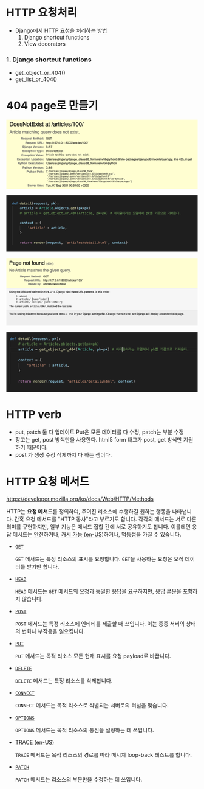 # HTTP 요청처리

- Django에서 HTTP 요청을 처리하는 방법
  1. Django shortcut functions
  2. View decorators



### 1. Django shortcut functions

- get_object_or_404()
- get_list_or_404()



# 404 page로 만들기

![image-20210907093122367](images/image-20210907093122367.png)

![image-20210907093144824](images/image-20210907093144824.png)



![image-20210907093200967](images/image-20210907093200967.png)

![image-20210907093209083](images/image-20210907093209083.png)



# HTTP verb

- put, patch 둘 다 업데이트 Put은 모든 데이터를 다 수정, patch는 부분 수정
- 장고는 get, post 방식만을 사용한다. html5 form 태그가  post, get 방식만 지원하기 때문이다.
- post 가 생성 수정 삭제까지 다 하는 셈이다.



# HTTP 요청 메서드

https://developer.mozilla.org/ko/docs/Web/HTTP/Methods

HTTP는 **요청 메서드**를 정의하여, 주어진 리소스에 수행하길 원하는 행동을 나타냅니다. 간혹 요청 메서드를 "HTTP 동사"라고 부르기도 합니다. 각각의 메서드는 서로 다른 의미를 구현하지만, 일부 기능은 메서드 집합 간에 서로 공유하기도 합니다. 이를테면 응답 메서드는 [안전](https://developer.mozilla.org/ko/docs/Glossary/Safe)하거나, [캐시 가능 (en-US)](https://developer.mozilla.org/en-US/docs/Glossary/cacheable)하거나, [멱등성](https://developer.mozilla.org/ko/docs/Glossary/Idempotent)을 가질 수 있습니다.

- [`GET`](https://developer.mozilla.org/ko/docs/Web/HTTP/Methods/GET)

  `GET` 메서드는 특정 리소스의 표시를 요청합니다. `GET`을 사용하는 요청은 오직 데이터를 받기만 합니다.

- [`HEAD`](https://developer.mozilla.org/ko/docs/Web/HTTP/Methods/HEAD)

  `HEAD` 메서드는 `GET` 메서드의 요청과 동일한 응답을 요구하지만, 응답 본문을 포함하지 않습니다.

- [`POST`](https://developer.mozilla.org/ko/docs/Web/HTTP/Methods/POST)

  `POST` 메서드는 특정 리소스에 엔티티를 제출할 때 쓰입니다. 이는 종종 서버의 상태의 변화나 부작용을 일으킵니다.

- [`PUT`](https://developer.mozilla.org/ko/docs/Web/HTTP/Methods/PUT)

  `PUT` 메서드는 목적 리소스 모든 현재 표시를 요청 payload로 바꿉니다.

- [`DELETE`](https://developer.mozilla.org/ko/docs/Web/HTTP/Methods/DELETE)

  `DELETE` 메서드는 특정 리소스를 삭제합니다.

- [`CONNECT`](https://developer.mozilla.org/ko/docs/Web/HTTP/Methods/CONNECT)

  `CONNECT` 메서드는 목적 리소스로 식별되는 서버로의 터널을 맺습니다.

- [`OPTIONS`](https://developer.mozilla.org/ko/docs/Web/HTTP/Methods/OPTIONS)

  `OPTIONS` 메서드는 목적 리소스의 통신을 설정하는 데 쓰입니다.

- [TRACE (en-US)](https://developer.mozilla.org/en-US/docs/Web/HTTP/Methods/TRACE)

  `TRACE` 메서드는 목적 리소스의 경로를 따라 메시지 loop-back 테스트를 합니다.

- [`PATCH`](https://developer.mozilla.org/ko/docs/Web/HTTP/Methods/PATCH)

  `PATCH` 메서드는 리소스의 부분만을 수정하는 데 쓰입니다.

